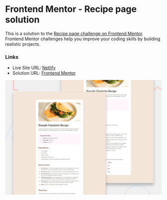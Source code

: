 # Frontend Mentor - Recipe page solution

This is a solution to the [Recipe page challenge on Frontend Mentor](https://www.frontendmentor.io/challenges/recipe-page-KiTsR8QQKm). Frontend Mentor challenges help you improve your coding skills by building realistic projects.

### Links

- Live Site URL: [Netlify](https://frontendmentor-solutions.netlify.app/recipe-page/)
- Solution URL: [Frontend Mentor](https://www.frontendmentor.io/solutions/blog-preview-card-C-jcmQAdaC)

![This is an image](./design/preview.jpg)
